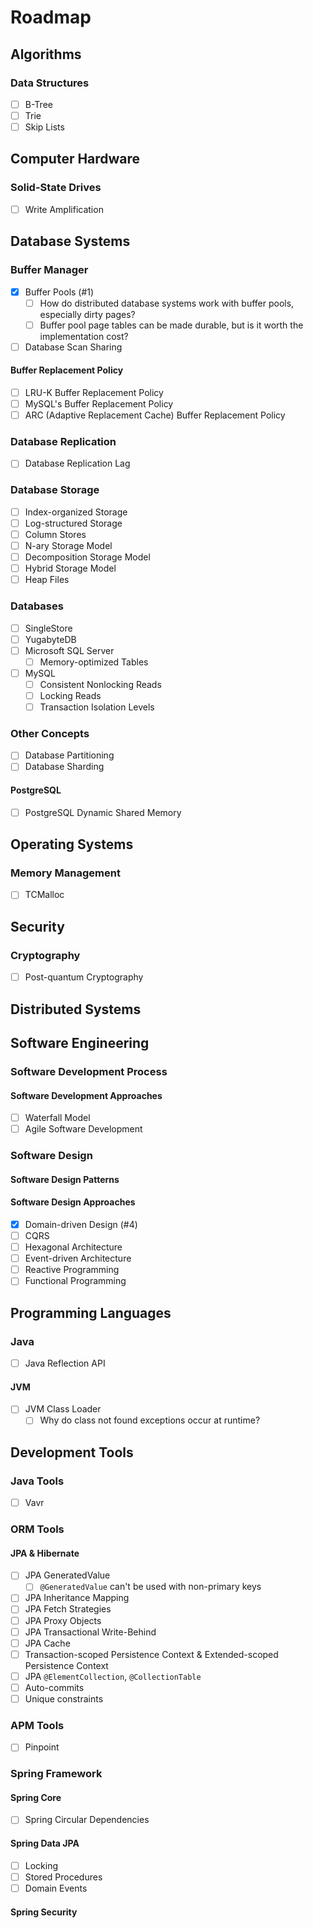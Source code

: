# Roadmap

## Algorithms

### Data Structures

- [ ] B-Tree
- [ ] Trie
- [ ] Skip Lists

## Computer Hardware

### Solid-State Drives

- [ ] Write Amplification

## Database Systems

### Buffer Manager

- [x] Buffer Pools (#1)
  - [ ] How do distributed database systems work with buffer pools, especially dirty pages?
  - [ ] Buffer pool page tables can be made durable, but is it worth the implementation cost?
- [ ] Database Scan Sharing

#### Buffer Replacement Policy

- [ ] LRU-K Buffer Replacement Policy
- [ ] MySQL's Buffer Replacement Policy
- [ ] ARC (Adaptive Replacement Cache) Buffer Replacement Policy

### Database Replication

- [ ] Database Replication Lag

### Database Storage

- [ ] Index-organized Storage
- [ ] Log-structured Storage
- [ ] Column Stores
- [ ] N-ary Storage Model
- [ ] Decomposition Storage Model
- [ ] Hybrid Storage Model
- [ ] Heap Files

### Databases

- [ ] SingleStore
- [ ] YugabyteDB
- [ ] Microsoft SQL Server
  - [ ] Memory-optimized Tables
- [ ] MySQL
  - [ ] Consistent Nonlocking Reads
  - [ ] Locking Reads
  - [ ] Transaction Isolation Levels

### Other Concepts

- [ ] Database Partitioning
- [ ] Database Sharding

#### PostgreSQL

- [ ] PostgreSQL Dynamic Shared Memory

## Operating Systems

### Memory Management

- [ ] TCMalloc

## Security

### Cryptography

- [ ] Post-quantum Cryptography

## Distributed Systems

## Software Engineering

### Software Development Process

#### Software Development Approaches

- [ ] Waterfall Model
- [ ] Agile Software Development

### Software Design

#### Software Design Patterns

#### Software Design Approaches

- [x] Domain-driven Design (#4)
- [ ] CQRS
- [ ] Hexagonal Architecture
- [ ] Event-driven Architecture
- [ ] Reactive Programming
- [ ] Functional Programming

## Programming Languages

### Java

- [ ] Java Reflection API

#### JVM

- [ ] JVM Class Loader
  - [ ] Why do class not found exceptions occur at runtime?

## Development Tools

### Java Tools

- [ ] Vavr

### ORM Tools

#### JPA & Hibernate

- [ ] JPA GeneratedValue
  - [ ] `@GeneratedValue` can't be used with non-primary keys
- [ ] JPA Inheritance Mapping
- [ ] JPA Fetch Strategies
- [ ] JPA Proxy Objects
- [ ] JPA Transactional Write-Behind
- [ ] JPA Cache
- [ ] Transaction-scoped Persistence Context & Extended-scoped Persistence Context
- [ ] JPA `@ElementCollection`, `@CollectionTable`
- [ ] Auto-commits
- [ ] Unique constraints

### APM Tools

- [ ] Pinpoint

### Spring Framework

#### Spring Core

- [ ] Spring Circular Dependencies

#### Spring Data JPA

- [ ] Locking
- [ ] Stored Procedures
- [ ] Domain Events

#### Spring Security
